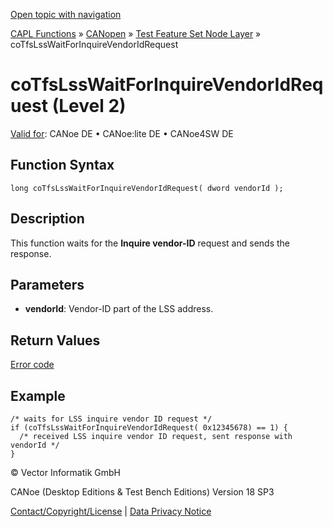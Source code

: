 [Open topic with navigation](../../../../../../CANoeDEFamily.htm#Topics/CAPLFunctions/CANopen/NodeLayerTFS/Functions/CAPLfunctionCoTfsLssWaitForInquireVendorIdReq.md)

[CAPL Functions](../../../CAPLfunctions.md) » [CANopen](../../CAPLfunctionsCANopenOverview.md) » [Test Feature Set Node Layer](../CAPLfunctionsCANopenNLTFSLevelOverview.md) » coTfsLssWaitForInquireVendorIdRequest

# coTfsLssWaitForInquireVendorIdRequest (Level 2)

[Valid for](../../../../Shared/FeatureAvailability.md):  CANoe DE • CANoe:lite DE • CANoe4SW DE

## Function Syntax

```plaintext
long coTfsLssWaitForInquireVendorIdRequest( dword vendorId );
```

## Description

This function waits for the **Inquire vendor-ID** request and sends the response.

## Parameters

- **vendorId**: Vendor-ID part of the LSS address.

## Return Values

[Error code](../CAPLfunctionsCANopenNLTFSErrorCodes.md)

## Example

```plaintext
/* waits for LSS inquire vendor ID request */
if (coTfsLssWaitForInquireVendorIdRequest( 0x12345678) == 1) {
  /* received LSS inquire vendor ID request, sent response with vendorId */
}
```

© Vector Informatik GmbH

CANoe (Desktop Editions & Test Bench Editions) Version 18 SP3

[Contact/Copyright/License](../../../../Shared/ContactCopyrightLicense.md) | [Data Privacy Notice](https://www.vector.com/int/en/company/get-info/privacy-policy/)